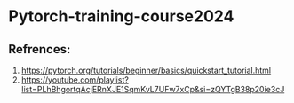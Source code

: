 # Pytorch-training-course2024
## Refrences:
1. https://pytorch.org/tutorials/beginner/basics/quickstart_tutorial.html
2. https://youtube.com/playlist?list=PLhBhgortqAcjERnXJE1SqmKvL7UFw7xCp&si=zQYTgB38p20ie3cJ